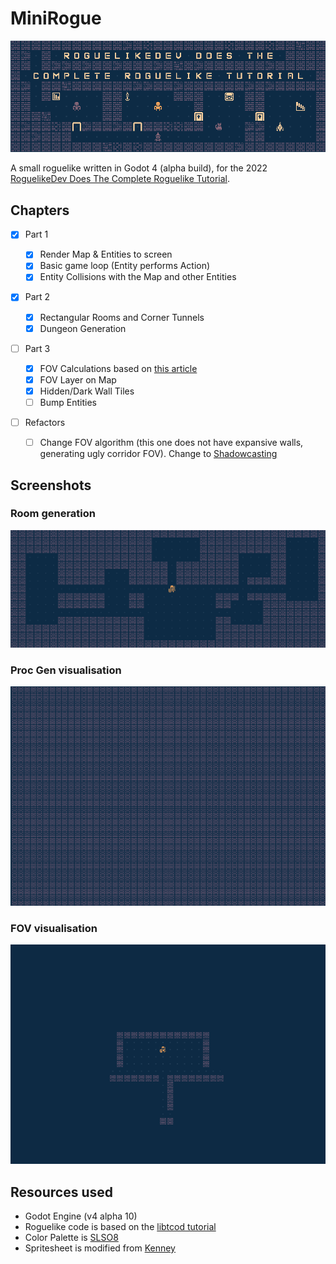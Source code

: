 # MiniRogue

![header with preview of the game](./docs/player.png)

A small roguelike written in Godot 4 (alpha build), for the 2022 [RoguelikeDev Does The Complete Roguelike Tutorial](https://www.reddit.com/r/roguelikedev/wiki/python_tutorial_series).

## Chapters

- [x] Part 1
  - [x] Render Map & Entities to screen
  - [x] Basic game loop (Entity performs Action)
  - [x] Entity Collisions with the Map and other Entities
- [x] Part 2
  - [x] Rectangular Rooms and Corner Tunnels
  - [x] Dungeon Generation
- [ ] Part 3

  - [x] FOV Calculations based on [this article](http://roguebasin.com/index.php/Eligloscode)
  - [x] FOV Layer on Map
  - [x] Hidden/Dark Wall Tiles
  - [ ] Bump Entities

- [ ] Refactors
  - [ ] Change FOV algorithm (this one does not have expansive walls, generating ugly corridor FOV). Change to [Shadowcasting](http://www.adammil.net/blog/v125_Roguelike_Vision_Algorithms.html#shadowcode)

## Screenshots

### Room generation

![procedural generation](./docs/procgen.png)

### Proc Gen visualisation

![procedural generation video](./docs/procgen.gif)

### FOV visualisation

![field of view video](./docs/fov.gif)

## Resources used

- Godot Engine (v4 alpha 10)
- Roguelike code is based on the [libtcod tutorial](https://rogueliketutorials.com/tutorials/tcod/v2/)
- Color Palette is [SLSO8](https://lospec.com/palette-list/slso8)
- Spritesheet is modified from [Kenney](https://kenney.nl/assets/bit-pack)
